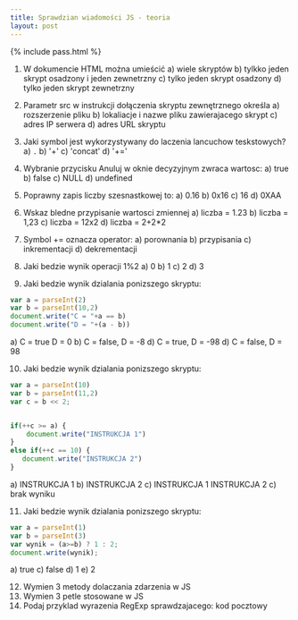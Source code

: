 ```yaml
---
title: Sprawdzian wiadomości JS - teoria
layout: post
---
```


{% include pass.html %}

1. W dokumencie HTML można umieścić
 a) wiele skryptów
 b) tylkko jeden skrypt osadzony i jeden zewnetrzny
 c) tylko jeden skrypt osadzony
 d) tylko jeden skrypt zewnetrzny
 
2. Parametr src w instrukcji dołączenia skryptu zewnętrznego określa
 a) rozszerzenie pliku
 b) lokaliacje i nazwe pliku zawierajacego skrypt
 c) adres IP serwera
 d) adres URL skryptu
 
3. Jaki symbol jest wykorzystywany do laczenia lancuchow teskstowych?
 a) `.`
 b) '+'
 c) 'concat'
 d) '+='

4. Wybranie przycisku Anuluj w oknie decyzyjnym zwraca wartosc:
 a) true
 b) false
 c) NULL
 d) undefined
 
5. Poprawny zapis liczby szesnastkowej to:
 a) 0.16
 b) 0x16
 c) 16
 d) 0XAA
 
6. Wskaz bledne przypisanie wartosci zmiennej
 a) liczba = 1.23
 b) liczba = 1,23
 c) liczba = 12x2
 d) liczba = 2+2*2
 
7. Symbol += oznacza operator:
 a) porownania
 b) przypisania
 c) inkrementacji
 d) dekrementacji
 
8. Jaki bedzie wynik operacji 1%2
 a) 0
 b) 1
 c) 2
 d) 3

9. Jaki bedzie wynik dzialania ponizszego skryptu:
```javascript
var a = parseInt(2)
var b = parseInt(10,2)
document.write("C = "+a == b)
document.write("D = "+(a - b))
```
 a) C = true D = 0
 b) C = false, D = -8
 d) C = true, D = -98
 d) C = false, D = 98

10. Jaki bedzie wynik dzialania ponizszego skryptu:
```javascript
var a = parseInt(10)
var b = parseInt(11,2)
var c = b << 2;


if(++c >= a) {
    document.write("INSTRUKCJA 1")
}
else if(++c == 10) {
   document.write("INSTRUKCJA 2")
}

```
 a) INSTRUKCJA 1
 b) INSTRUKCJA 2
 c) INSTRUKCJA 1 INSTRUKCJA 2
 c) brak wyniku


11. Jaki bedzie wynik dzialania ponizszego skryptu:
```javascript
var a = parseInt(1)
var b = parseInt(3)
var wynik = (a>=b) ? 1 : 2;
document.write(wynik);
```
 a) true
 c) false
 d) 1
 e) 2
 
 12. Wymien 3 metody dolaczania zdarzenia w JS
 13. Wymien 3 petle stosowane w JS
 14. Podaj przyklad wyrazenia RegExp sprawdzajacego: kod pocztowy
 


